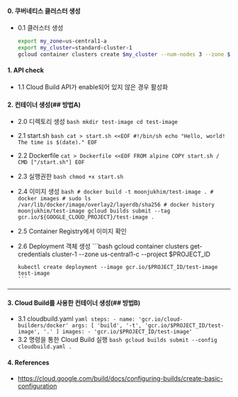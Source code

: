 #### 0. 쿠버네티스 클러스터 생성
  - 0.1 클러스터 생성
    ```bash
    export my_zone=us-central1-a
    export my_cluster=standard-cluster-1
    gcloud container clusters create $my_cluster --num-nodes 3 --zone $my_zone --enable-ip-alias
    ```

#### 1. API check 
  - 1.1 Cloud Build API가 enable되어 있지 않은 경우 활성화

#### 2. 컨테이너 생성(## 방법A)
  - 2.0 디렉토리 생성
        ```bash
        mkdir test-image
        cd test-image
        ```

  - 2.1 start.sh
        ```bash
        cat > start.sh <<EOF
        #!/bin/sh
        echo "Hello, world! The time is $(date)."
        EOF
        ```

  - 2.2 Dockerfile
        ```
        cat > Dockerfile <<EOF
        FROM alpine
        COPY start.sh /
        CMD ["/start.sh"]
        EOF
        ```

  - 2.3 실행권한
        ```bash
        chmod +x start.sh
        ```
  - 2.4 이미지 생성
        ```bash
        # docker build -t moonjukhim/test-image .
        # docker images
        # sudo ls /var/lib/docker/image/overlay2/layerdb/sha256
        # docker history moonjukhim/test-image
        gcloud builds submit --tag gcr.io/${GOOGLE_CLOUD_PROJECT}/test-image .
        ```
  - 2.5 Container Registry에서 이미지 확인
  - 2.6 Deployment 객체 생성
        ```bash
        gcloud container clusters get-credentials cluster-1 --zone us-central1-c --project $PROJECT_ID

        kubectl create deployment --image gcr.io/$PROJECT_ID/test-image test-image
        ```

---    

#### 3. Cloud Build를 사용한 컨테이너 생성(## 방법B)
  - 3.1 cloudbuild.yaml
        ```yaml
        steps:
        - name: 'gcr.io/cloud-builders/docker'
        args: [ 'build', '-t', 'gcr.io/$PROJECT_ID/test-image', '.' ]
        images:
        - 'gcr.io/$PROJECT_ID/test-image'
        ```
  - 3.2 명령을 통한 Cloud Build 실행
        ```bash
        gcloud builds submit --config cloudbuild.yaml .
        ```
    
#### 4. References
  - https://cloud.google.com/build/docs/configuring-builds/create-basic-configuration